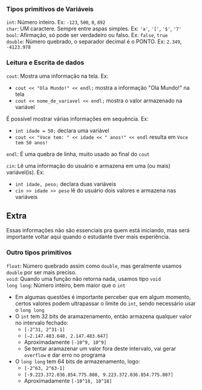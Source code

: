 ### Tipos primitivos de Variáveis
`int`: Número inteiro. Ex: `-123`, `500`, `0`, `892`<br>
`char`: UM caractere. Sempre entre aspas simples. Ex: `'a'`, `'['`, `'$'`, `'7'`<br>
`bool`: Afirmação, só pode ser verdadeiro ou falso. Ex: `false`, `true`<br>
`double`: Número quebrado, o separador decimal é o PONTO. Ex: `2.349`, `-4123.978`

### Leitura e Escrita de dados
`cout`: Mostra uma informação na tela. Ex: 
- `cout << "Ola Mundo!" << endl;` mostra a informação "Ola Mundo!" na tela
- `cout << nome_de_variavel << endl;` mostra o valor armazenado na variável

É possível mostrar várias informações em sequência. Ex:
- `int idade = 50;` declara uma variável
- `cout << "Voce tem: " << idade << " anos!" << endl` resulta em `Voce tem 50 anos!`

`endl`: É uma quebra de linha, muito usado ao final do `cout`

`cin`: Lê uma informação do usuário e armazena em uma (ou mais) variável(is). Ex:
- `int idade, peso;` declara duas variáveis
- `cin >> idade >> peso` lê do usuário dois valores e armazena nas variáveis

## Extra
Essas informações não são essenciais pra quem está iniciando, mas será importante voltar aqui quando o estudante tiver mais experiência.
### Outro tipos primitivos
`float`: Número quebrado assim como `double`, mas geralmente usamos `double` por ser mais preciso.<br>
`void`: Quando uma função não retorna nada, usamos tipo `void`<br>
`long long`: Número inteiro, bem maior que o `int`
- Em algumas questões é importante perceber que em algum momento, certos valores podem ultrapassar o limite do `int`, sendo necessário usar o `long long`
- O `int` tem 32 bits de aramazenamento, então armazena qualquer valor no intervalo fechado:
    - `[-2^31, 2^31-1]`
    - `[−2.147.483.648, 2.147.483.647]` 
    - Aproximadamente `[-10^9, 10^9]`
    - Se tentar aramazenar um valor fora deste intervalo, vai gerar `overflow` e dar erro no programa
- O `long long` tem 64 bits de armazenamento, logo:
    - `[-2^63, 2^63-1]`
    - `[-9.223.372.036.854.775.808, 9.223.372.036.854.775.807]` 
    - Aproximadamente `[-10^18, 10^18]`
